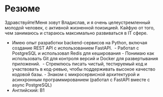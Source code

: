 # Резюме
Здравствуйте!Меня зовут Владислав, и я очень целеустремленный молодой человек, с активной жизненной поизицией.
Кайфую от того, чем занимаюсь и стараюсь максимально развиваться в IT сфере.

- Имею опыт разработки backend-сервисов на Python, включая создание REST API с использованием FastAPI.  - Работал с PostgreSQL и использовал Redis для кеширования - Понимаю как использовать Git для контроля версий и Docker для развертывания приложений.  - Стремлюсь писать чистый, тестируемый код и участвовать в код-ревью, чтобы поддерживать высокое качество кодовой базы. - Знаком с микросервисной архитектурой и асинхронным программированием (работал с FastAPI вместе с async PostgreSQL)
- Английский: B1
